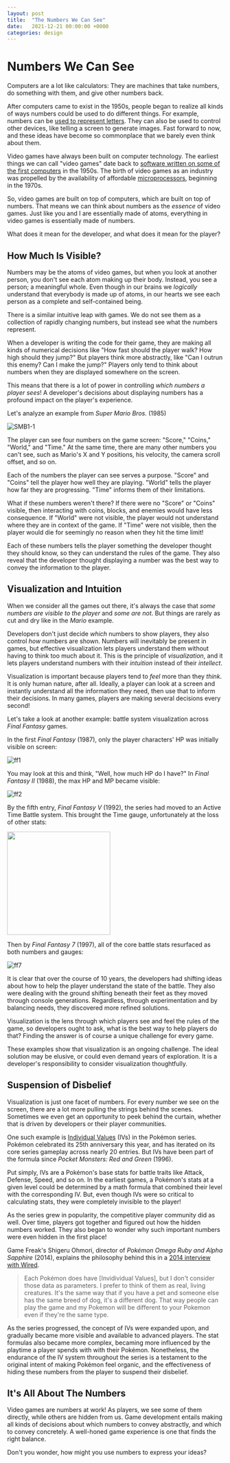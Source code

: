 ```yaml
---
layout: post
title:  "The Numbers We Can See"
date:   2021-12-21 00:00:00 +0000
categories: design
---
```


# Numbers We Can See

Computers are a lot like calculators: They are machines that take numbers, do something with them, and give other numbers back.

After computers came to exist in the 1950s, people began to realize all kinds of ways
numbers could be used to do different things. For example, numbers can be [used to represent letters](https://en.wikipedia.org/wiki/ASCII).
They can also be used to control other devices, like telling a screen to generate images. Fast forward to now, and these ideas have become
so commonplace that we barely even think about them.

Video games have always been built on computer technology. The earliest things we can call "video games" date back to
[software written on some of the first computers](https://en.wikipedia.org/wiki/Tennis_for_Two) in the 1950s.
The birth of video games as an industry was propelled by the availability of affordable [microprocessors](https://en.wikipedia.org/wiki/Microprocessor),
beginning in the 1970s.

So, video games are built on top of computers, which are built on top of numbers. That means we can think about numbers
as the _essence_ of video games. Just like you and I are essentially made of atoms, everything in video games
is essentially made of numbers.

What does it mean for the developer, and what does it mean for the player?

## How Much Is Visible?

Numbers may be the atoms of video games, but when you look at another person, you don't see each atom making up their body. Instead, you see a person; a
meaningful whole. Even though in our brains we _logically_ understand that everybody is made up of atoms, in our hearts we see each person as a
complete and self-contained being.

There is a similar intuitive leap with games. We do not see them as a collection of rapidly changing numbers, but instead see what the numbers represent.

When a developer is writing the code for their game, they are making all kinds of numerical decisions like "How fast should the player walk?
How high should they jump?" But players think more abstractly, like "Can I outrun this enemy? Can I make the jump?" Players only tend to think
about numbers when they are displayed somewhere on the screen.

This means that there is a lot of power in controlling _which numbers a player sees_! A developer's decisions about displaying numbers has a profound
impact on the player's experience.

Let's analyze an example from _Super Mario Bros._ (1985)

![SMB1-1](https://user-images.githubusercontent.com/775593/147008907-447273bc-c07c-488a-8956-2ab9a6734a64.png)

The player can see four numbers on the game screen: "Score," "Coins," "World," and "Time." At the same time, there are many other numbers you can't see,
such as Mario's X and Y positions, his velocity, the camera scroll offset, and so on.

Each of the numbers the player can see serves a purpose. "Score" and "Coins" tell the player how well they are playing. "World" tells the player how far
they are progressing. "Time" informs them of their limitations.

What if these numbers weren't there? If there were no "Score" or "Coins" visible, then interacting with coins, blocks, and enemies would have
less consequence. If "World" were not visible, the player would not understand where they are in context of the game. If "Time" were not visible,
then the player would die for seemingly no reason when they hit the time limit!

Each of these numbers tells the player something the developer thought they should know, so they can understand the rules of the game.
They also reveal that the developer thought displaying a number was the best way to convey the information to the player.

## Visualization and Intuition

When we consider all the games out there, it's always the case that _some numbers are visible to the player_ and _some are not_. But things are rarely as
cut and dry like in the _Mario_ example.

Developers don't just decide _which_ numbers to show players, they also control _how_ numbers are shown.
Numbers will inevitably be present in games, but effective visualization lets players understand them without having to think too much about it.
This is the principle of _visualization_, and it lets players understand numbers with their _intuition_ instead of their _intellect_.

Visualization is important because players tend to _feel_ more than they _think_. It is only human nature, after all. Ideally, a player can look
at a screen and instantly understand all the information they need, then use that to inform their decisions. In many games, players
are making several decisions every second!

Let's take a look at another example: battle system visualization across _Final Fantasy_ games.

In the first _Final Fantasy_ (1987), only the player characters' HP was initially visible on screen:

![ff1](https://user-images.githubusercontent.com/775593/147013217-3319feda-5c0f-4eb2-9c35-2c7ff8943b5f.png)

You may look at this and think, "Well, how much HP do I have?" In _Final Fantasy II_ (1988), the max HP and MP became visible:

![ff2](https://user-images.githubusercontent.com/775593/147012723-c691b3fd-5f35-4145-9ff1-3e5fbf90556c.png) 

By the fifth entry, _Final Fantasy V_ (1992), the series had moved to an Active Time Battle system. This brought the Time gauge, unfortunately at the loss
of other stats:

<img src="https://user-images.githubusercontent.com/775593/147013386-a1af827c-ee2b-4d21-81ac-b8a6f297f8d1.jpg" height=240>

Then by _Final Fantasy 7_ (1997), all of the core battle stats resurfaced as both numbers and gauges:

![ff7](https://user-images.githubusercontent.com/775593/147012752-1b18f5e5-4feb-45e6-9b2a-e07cc42e6436.png)

It is clear that over the course of 10 years, the developers had shifting ideas about how to help the player understand the state of
the battle. They also were dealing with the ground shifting beneath their feet as they moved through console generations.
Regardless, through experimentation and by balancing needs, they discovered more refined solutions.

Visualization is the lens through which players see and feel the rules of the game, so developers ought to ask,
what is the best way to help players do that? Finding the answer is of course a unique challenge for every game.

These examples show that visualization is an ongoing challenge. The ideal solution may be elusive, or could even demand years of exploration.
It is a developer's responsibility to consider visualization thoughtfully.

## Suspension of Disbelief

Visualization is just one facet of numbers. For every number we see on the screen, there are a lot more pulling the strings behind the scenes.
Sometimes we even get an opportunity to peek behind the curtain, whether that is driven by developers or their player communities.

One such example is [Individual Values](https://bulbapedia.bulbagarden.net/wiki/Individual_values) (IVs) in the Pokémon series. Pokémon celebrated
its 25th anniversary this year, and has iterated on its core series gameplay across nearly 20 entries. But IVs have been part of the formula since
_Pocket Monsters: Red and Green_ (1996).

Put simply, IVs are a Pokémon's base stats for battle traits like Attack, Defense, Speed, and so on. In the earliest games, a Pokémon's
stats at a given level could be determined by a math formula that combined their level with the corresponding IV. But, even though IVs were
so critical to calculating stats, they were completely invisible to the player!

As the series grew in popularity, the competitive player community did as well. Over time, players got together and figured out how the
hidden numbers worked. They also began to wonder why such important numbers were even hidden in the first place!

Game Freak's Shigeru Ohmori, director of _Pokémon Omega Ruby and Alpha Sapphire_ (2014), explains the philosophy behind this in a [2014 interview with
Wired](https://www.wired.co.uk/article/pokemon-interview).

> Each Pokémon does have [Invidividual Values], but I don't consider those data as parameters. I prefer to think of them as real, living creatures. It's the same way that if you have a pet and someone else has the same breed of dog, it's a different dog. That way people can play the game and my Pokemon will be different to your Pokemon even if they're the same type.

As the series progressed, the concept of IVs were expanded upon, and gradually became more visible and available to advanced players. The stat
formulas also became more complex, becaming more influenced by the playtime a player spends with with their Pokémon. Nonetheless, the endurance
of the IV system throughout the series is a testament to the original intent of making Pokémon feel organic, and the effectiveness of hiding
these numbers from the player to suspend their disbelief.

## It's All About The Numbers

Video games are numbers at work! As players, we see some of them directly, while others are hidden from us. Game development entails making all kinds of
decisions about which numbers to convey abstractly, and which to convey concretely. A well-honed game experience is one that finds the right balance.

Don't you wonder, how might you use numbers to express your ideas?
